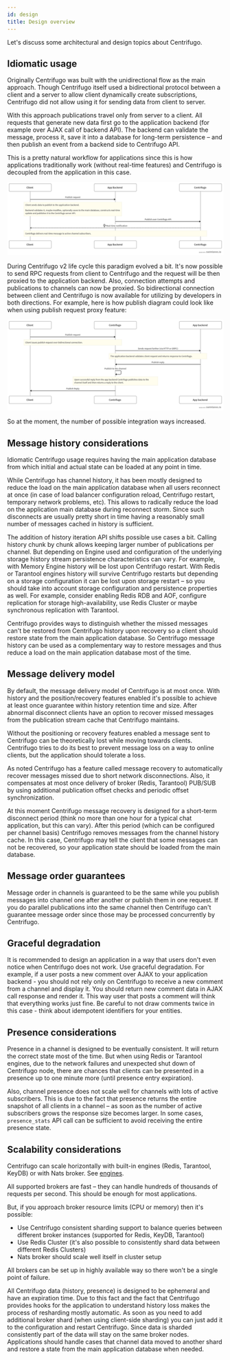```yaml
---
id: design
title: Design overview
---
```


Let's discuss some architectural and design topics about Centrifugo.

## Idiomatic usage

Originally Centrifugo was built with the unidirectional flow as the main approach. Though Centrifugo itself used a bidirectional protocol between a client and a server to allow client dynamically create subscriptions, Centrifugo did not allow using it for sending data from client to server.

With this approach publications travel only from server to a client. All requests that generate new data first go to the application backend (for example over AJAX call of backend API). The backend can validate the message, process it, save it into a database for long-term persistence – and then publish an event from a backend side to Centrifugo API.

This is a pretty natural workflow for applications since this is how applications traditionally work (without real-time features) and Centrifugo is decoupled from the application in this case.

![diagram_unidirectional_publish](/img/diagram_unidirectional_publish.png)

During Centrifugo v2 life cycle this paradigm evolved a bit. It's now possible to send RPC requests from client to Centrifugo and the request will be then proxied to the application backend. Also, connection attempts and publications to channels can now be proxied. So bidirectional connection between client and Centrifugo is now available for utilizing by developers in both directions. For example, here is how publish diagram could look like when using publish request proxy feature:

![](/img/diagram_publish_proxy.png)

So at the moment, the number of possible integration ways increased.

## Message history considerations

Idiomatic Centrifugo usage requires having the main application database from which initial and actual state can be loaded at any point in time.

While Centrifugo has channel history, it has been mostly designed to reduce the load on the main application database when all users reconnect at once (in case of load balancer configuration reload, Centrifugo restart, temporary network problems, etc). This allows to radically reduce the load on the application main database during reconnect storm. Since such disconnects are usually pretty short in time having a reasonably small number of messages cached in history is sufficient.

The addition of history iteration API shifts possible use cases a bit. Calling history chunk by chunk allows keeping larger number of publications per channel. But depending on Engine used and configuration of the underlying storage history stream persistence characteristics can vary. For example, with Memory Engine history will be lost upon Centrifugo restart. With Redis or Tarantool engines history will survive Centrifugo restarts but depending on a storage configuration it can be lost upon storage restart – so you should take into account storage configuration and persistence properties as well. For example, consider enabling Redis RDB and AOF, configure replication for storage high-availability, use Redis Cluster or maybe synchronous replication with Tarantool.

Centrifugo provides ways to distinguish whether the missed messages can't be restored from Centrifugo history upon recovery so a client should restore state from the main application database. So Centrifugo message history can be used as a complementary way to restore messages and thus reduce a load on the main application database most of the time.

## Message delivery model

By default, the message delivery model of Centrifugo is at most once. With history and the position/recovery features enabled it's possible to achieve at least once guarantee within history retention time and size. After abnormal disconnect clients have an option to recover missed messages from the publication stream cache that Centrifugo maintains.

Without the positioning or recovery features enabled a message sent to Centrifugo can be theoretically lost while moving towards clients. Centrifugo tries to do its best to prevent message loss on a way to online clients, but the application should tolerate a loss.

As noted Centrifugo has a feature called message recovery to automatically recover messages missed due to short network disconnections. Also, it compensates at most once delivery of broker (Redis, Tarantool) PUB/SUB by using additional publication offset checks and periodic offset synchronization.

At this moment Centrifugo message recovery is designed for a short-term disconnect period (think no more than one hour for a typical chat application, but this can vary). After this period (which can be configured per channel basis) Centrifugo removes messages from the channel history cache. In this case, Centrifugo may tell the client that some messages can not be recovered, so your application state should be loaded from the main database.

## Message order guarantees

Message order in channels is guaranteed to be the same while you publish messages into channel one after another or publish them in one request. If you do parallel publications into the same channel then Centrifugo can't guarantee message order since those may be processed concurrently by Centrifugo.

## Graceful degradation

It is recommended to design an application in a way that users don't even notice when Centrifugo does not work. Use graceful degradation. For example, if a user posts a new comment over AJAX to your application backend - you should not rely only on Centrifugo to receive a new comment from a channel and display it. You should return new comment data in AJAX call response and render it. This way user that posts a comment will think that everything works just fine. Be careful to not draw comments twice in this case - think about idempotent identifiers for your entities.

## Presence considerations

Presence in a channel is designed to be eventually consistent. It will return the correct state most of the time. But when using Redis or Tarantool engines, due to the network failures and unexpected shut down of Centrifugo node, there are chances that clients can be presented in a presence up to one minute more (until presence entry expiration).

Also, channel presence does not scale well for channels with lots of active subscribers. This is due to the fact that presence returns the entire snapshot of all clients in a channel – as soon as the number of active subscribers grows the response size becomes larger. In some cases, `presence_stats` API call can be sufficient to avoid receiving the entire presence state.

## Scalability considerations

Centrifugo can scale horizontally with built-in engines (Redis, Tarantool, KeyDB) or with Nats broker. See [engines](../server/engines.md).

All supported brokers are fast – they can handle hundreds of thousands of requests per second. This should be enough for most applications.

But, if you approach broker resource limits (CPU or memory) then it's possible:

* Use Centrifugo consistent sharding support to balance queries between different broker instances (supported for Redis, KeyDB, Tarantool)
* Use Redis Cluster (it's also possible to consistently shard data between different Redis Clusters)
* Nats broker should scale well itself in cluster setup

All brokers can be set up in highly available way so there won't be a single point of failure.

All Centrifugo data (history, presence) is designed to be ephemeral and have an expiration time. Due to this fact and the fact that Centrifugo provides hooks for the application to understand history loss makes the process of resharding mostly automatic. As soon as you need to add additional broker shard (when using client-side sharding) you can just add it to the configuration and restart Centrifugo. Since data is sharded consistently part of the data will stay on the same broker nodes. Applications should handle cases that channel data moved to another shard and restore a state from the main application database when needed.
